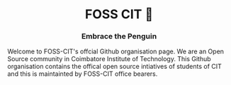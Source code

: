 <div align="center">
    <h1 align="center">FOSS CIT 🐧</h1>
    <h3 align="center">Embrace the Penguin</h3>
</div>

Welcome to FOSS-CIT's offcial Github organisation page. We are an Open Source community in Coimbatore Institute of Technology. This Github organisation contains the offical open source intiatives of students of CIT and this is maintainted by FOSS-CIT office bearers.
